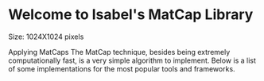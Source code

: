 # Welcome to Isabel's MatCap Library

Size: 1024X1024 pixels

Applying MatCaps
The MatCap technique, besides being extremely computationally fast, is a very simple algorithm to implement. Below is a list of some implementations for the most popular tools and frameworks.
